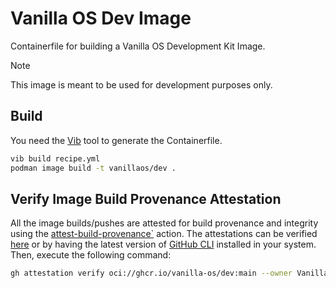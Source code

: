 # Vanilla OS Dev Image

Containerfile for building a Vanilla OS Development Kit Image.

> [!NOTE]
> This image is meant to be used for development purposes only.

## Build

You need the [Vib](https://github.com/vanilla-os/Vib) tool to generate the Containerfile.

```bash
vib build recipe.yml
podman image build -t vanillaos/dev .
```

## Verify Image Build Provenance Attestation

All the image builds/pushes are attested for build provenance and integrity using the [attest-build-provenance`](https://github.com/actions/attest-build-provenance) action. The attestations can be verified [here](https://github.com/Vanilla-OS/dev-image/attestations) or by having the latest version of [GitHub CLI](https://github.com/cli/cli/releases/latest) installed in your system. Then, execute the following command:

```sh
gh attestation verify oci://ghcr.io/vanilla-os/dev:main --owner Vanilla-OS
```

